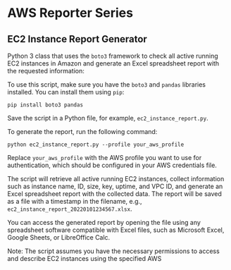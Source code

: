# AWS Reporter Series
## EC2 Instance Report Generator
Python 3 class that uses the `boto3` framework to check all active running EC2 instances 
in Amazon and generate an Excel spreadsheet report with the requested information:

To use this script, make sure you have the `boto3` and `pandas` libraries installed. You can install them using `pip`:

```
pip install boto3 pandas
```

Save the script in a Python file, for example, `ec2_instance_report.py`.

To generate the report, run the following command:

```
python ec2_instance_report.py --profile your_aws_profile
```

Replace `your_aws_profile` with the AWS profile you want to use for authentication, which should be configured in your AWS credentials file.

The script will retrieve all active running EC2 instances, collect information such as instance name, ID, size, key, uptime, and VPC ID, and generate an Excel spreadsheet report with the collected data. The report will be saved as a file with a timestamp in the filename, e.g., `ec2_instance_report_20220101234567.xlsx`.

You can access the generated report by opening the file using any spreadsheet software compatible with Excel files, such as Microsoft Excel, Google Sheets, or LibreOffice Calc.

Note: The script assumes you have the necessary permissions to access and describe EC2 instances using the specified AWS
